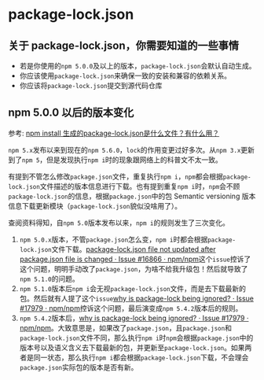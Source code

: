 # package-lock.json

## 关于 package-lock.json，你需要知道的一些事情

- 若是你使用的`npm 5.0.0`及以上的版本，`package-lock.json`会默认自动生成。
- 你应该使用`package-lock.json`来确保一致的安装和兼容的依赖关系。
- 你应该将`package-lock.json`提交到源代码仓库

## npm 5.0.0 以后的版本变化

参考: [npm install 生成的package-lock.json是什么文件？有什么用？](https://www.zhihu.com/question/62331583)

`npm 5.x`发布以来到现在的`npm 5.6.0`，`lock`的作用变更过好多次。从`npm 3.x`更新到了`npm 5`，但是发现执行`npm i`时的现象跟网络上的科普文不太一致。

有提到不管怎么修改`package.json`文件，重复执行`npm i`，`npm`都会根据`package-lock.json`文件描述的版本信息进行下载。也有提到重复`npm i`时，`npm`会不顾`package-lock.json`的信息，根据`package.json`中的包 Semantic versioning 版本信息下载更新模块（`package-lock.json`貌似没啥用了）。

查阅资料得知，自`npm 5.0`版本发布以来，`npm i`的规则发生了三次变化。

1. `npm 5.0.x`版本，不管`package.json`怎么变，`npm i`时都会根据`package-lock.json`文件下载。[package-lock.json file not updated after package.json file is changed · Issue #16866 · npm/npm](https://github.com/npm/npm/issues/16866)这个`issue`控诉了这个问题，明明手动改了`package.json`，为啥不给我升级包！然后就导致了`npm 5.1.0`的问题。
2. `npm 5.1.0`版本后`npm i`会无视`package-lock.json`文件，而是去下载最新的包。然后就有人提了这个`issue`[why is package-lock being ignored? · Issue #17979 · npm/npm](https://github.com/npm/npm/issues/17979)控诉这个问题，最后演变成`npm 5.4.2`版本后的规则。
3. `npm 5.4.2`版本后，[why is package-lock being ignored? · Issue #17979 · npm/npm](https://github.com/npm/npm/issues/17979)。大致意思是，如果改了`package.json`，且`package.json`和`package-lock.json`文件不同，那么执行`npm i`时`npm`会根据`package.json`中的版本号以及语义含义去下载最新的包，并更新至`package-lock.json`。如果两者是同一状态，那么执行`npm i`都会根据`package-lock.json`下载，不会理会`package.json`实际包的版本是否有新。
